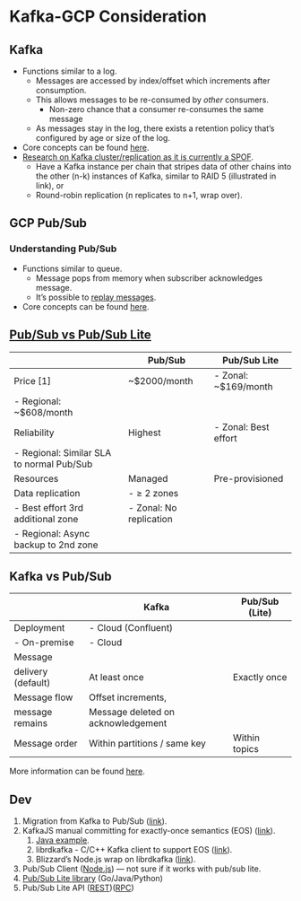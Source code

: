 # Kafka-GCP Consideration

## Kafka

- Functions similar to a log.
    - Messages are accessed by index/offset which increments after consumption.
    - This allows messages to be re-consumed by *other* consumers.
        - Non-zero chance that a consumer re-consumes the same message
    - As messages stay in the log, there exists a retention policy that’s configured by age or size of the log.
- Core concepts can be found [here](https://docs.cloudera.com/HDPDocuments/HDP2/HDP-2.2.4/bk_storm-user-guide/content/basic-kafka-concepts.html).
- [Research on Kafka cluster/replication as it is currently a SPOF](https://github.com/aidanaden/coinhall-research/blob/master/pipeline-research/kafka-replication.md).
    - Have a Kafka instance per chain that stripes data of other chains into the other (n-k) instances of Kafka, similar to RAID 5 (illustrated in link), or
    - Round-robin replication (n replicates to n+1, wrap over).

## GCP Pub/Sub

### Understanding Pub/Sub

- Functions similar to queue.
    - Message pops from memory when subscriber acknowledges message.
    - It’s possible to [replay messages](https://cloud.google.com/pubsub/docs/replay-overview).
- Core concepts can be found [here](https://cloud.google.com/pubsub/docs/overview#core_concepts).

## [Pub/Sub vs Pub/Sub **Lite**](https://cloud.google.com/pubsub/docs/choosing-pubsub-or-lite)

|  | Pub/Sub | Pub/Sub Lite |
| --- | --- | --- |
| Price [1] | ~$2000/month | - Zonal: ~$169/month
- Regional: ~$608/month |
| Reliability | Highest | - Zonal: Best effort
- Regional: Similar SLA to normal Pub/Sub |
| Resources | Managed | Pre-provisioned |
| Data replication | - ≥ 2 zones
- Best effort 3rd additional zone | - Zonal: No replication
- Regional: Async backup to 2nd zone |

## Kafka vs Pub/Sub

|  | Kafka | Pub/Sub (Lite) |
| --- | --- | --- |
| Deployment | - Cloud (Confluent)
- On-premise | - Cloud |
| Message 
delivery (default) | At least once | Exactly once |
| Message flow | Offset increments, 
message remains  | Message deleted on acknowledgement |
| Message order | Within partitions / same key | Within topics |

More information can be found [here](https://cloud.google.com/architecture/migrating-from-kafka-to-pubsub#comparing_features).

## Dev

1. Migration from Kafka to Pub/Sub ([link](https://cloud.google.com/architecture/migrating-from-kafka-to-pubsub)).
2. KafkaJS manual committing for exactly-once semantics (EOS) ([link](https://kafka.js.org/docs/consuming#manual-committing)).
    1. [Java example](https://www.baeldung.com/kafka-exactly-once).
    2. librdkafka - C/C++ Kafka client to support EOS ([link](https://github.com/edenhill/librdkafka)).
    3. Blizzard’s Node.js wrap on librdkafka ([link](https://github.com/Blizzard/node-rdkafka)).
3. Pub/Sub Client ([Node.js](https://cloud.google.com/nodejs/docs/reference/pubsub/latest)) — not sure if it works with pub/sub lite.
4. [Pub/Sub Lite library](https://cloud.google.com/pubsub/lite/docs/reference/libraries) (Go/Java/Python)
5. Pub/Sub Lite API ([REST](https://cloud.google.com/pubsub/lite/docs/reference/rest))([RPC](https://cloud.google.com/pubsub/lite/docs/reference/rpc))

